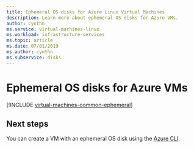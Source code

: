 ```yaml
---
title: Ephemeral OS disks for Azure Linux Virtual Machines 
description: Learn more about ephemeral OS disks for Azure VMs.
author: cynthn
ms.service: virtual-machines-linux
ms.workload: infrastructure-services
ms.topic: article
ms.date: 07/01/2019
ms.author: cynthn
ms.subservice: disks
---
```

# Ephemeral OS disks for Azure VMs

[!INCLUDE [virtual-machines-common-ephemeral](../../../includes/virtual-machines-common-ephemeral.md)]
 
## Next steps
You can create a VM with an ephemeral OS disk using the [Azure CLI](/cli/azure/vm#az-vm-create).
